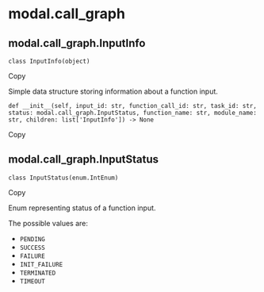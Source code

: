 # modal.call_graph

## modal.call_graph.InputInfo

    
    
    class InputInfo(object)

Copy

Simple data structure storing information about a function input.

    
    
    def __init__(self, input_id: str, function_call_id: str, task_id: str, status: modal.call_graph.InputStatus, function_name: str, module_name: str, children: list['InputInfo']) -> None

Copy

## modal.call_graph.InputStatus

    
    
    class InputStatus(enum.IntEnum)

Copy

Enum representing status of a function input.

The possible values are:

  * `PENDING`
  * `SUCCESS`
  * `FAILURE`
  * `INIT_FAILURE`
  * `TERMINATED`
  * `TIMEOUT`


